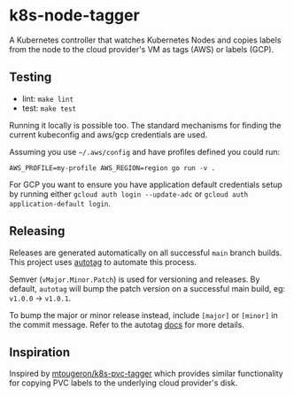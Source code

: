 # k8s-node-tagger

A Kubernetes controller that watches Kubernetes Nodes and copies labels from the node to the cloud provider's VM as tags (AWS) or labels (GCP).

## Testing

- lint: `make lint`
- test: `make test`

Running it locally is possible too. The standard mechanisms for finding the current kubeconfig and aws/gcp credentials are used.

Assuming you use `~/.aws/config` and have profiles defined you could run:

```console
AWS_PROFILE=my-profile AWS_REGION=region go run -v .
```

For GCP you want to ensure you have application default credentials setup by running either `gcloud auth login --update-adc` or `gcloud auth application-default login`.

## Releasing

Releases are generated automatically on all successful `main` branch builds. This project uses [autotag](https://github.com/pantheon-systems/autotag) to automate this process.

Semver (`vMajor.Minor.Patch`) is used for versioning and releases. By default, `autotag` will bump the patch version on a successful main build, eg: `v1.0.0` -> `v1.0.1`.

To bump the major or minor release instead, include `[major]` or `[minor]` in the commit message. Refer to the autotag [docs](https://github.com/pantheon-systems/autotag#incrementing-major-and-minor-versions) for more details.

## Inspiration

Inspired by [mtougeron/k8s-pvc-tagger](https://github.com/mtougeron/k8s-pvc-tagger) which provides similar functionality for copying PVC labels to the underlying cloud provider's disk.
